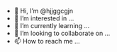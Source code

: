 - 👋 Hi, I’m @hjjggcgjn
- 👀 I’m interested in ...
- 🌱 I’m currently learning ...
- 💞️ I’m looking to collaborate on ...
- 📫 How to reach me ...

<!---
hjjggcgjn/hjjggcgjn is a ✨ special ✨ repository because its `README.md` (this file) appears on your GitHub profile.
You can click the Preview link to take a look at your changes.
--->
